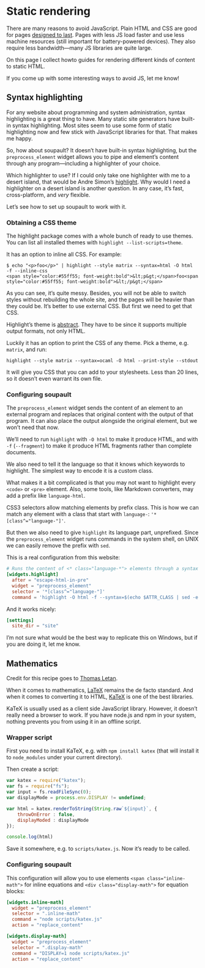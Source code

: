 # Static rendering

<div id="generated-toc"> </div>

There are many reasons to avoid JavaScript. 
Plain HTML and CSS are good for pages [designed to last](https://jeffhuang.com/designed_to_last/).
Pages with less JS load faster and use less machine resources (still important for battery-powered devices).
They also require less bandwidth—many JS libraries are quite large.

On this page I collect howto guides for rendering different kinds of content to static HTML.

If you come up with some interesting ways to avoid JS, let me know!

## Syntax highlighting

For any website about programming and system administration, syntax highlighting is a great thing to have.
Many static site generators have built-in syntax highlighting. Most sites seem to use some form of static
highlighting now and few stick with JavaScript libraries for that. That makes me happy.

So, how about soupault? It doesn’t have built-in syntax highlighting, but the `preprocess_element` widget
allows you to pipe and element’s content through any program—including a highlighter of your choice.

Which highlighter to use? If I could only take one highlighter with me to a desert island, that would be
Andre Simon’s [highlight](http://www.andre-simon.de/doku/highlight/en/highlight.php).
Why would I need a highlighter on a desert island is another question. In any case, it’s fast,
cross-platform, and _very_ flexible.

Let’s see how to set up soupault to work with it.

### Obtaining a CSS theme

The highlight package comes with a whole bunch of ready to use themes.
You can list all installed themes with `highlight --list-scripts=theme`.

It has an option to inline all CSS. For example:

```shell-session
$ echo "<p>foo</p>" | highlight --style matrix --syntax=html -O html  -f --inline-css
<span style="color:#55ff55; font-weight:bold">&lt;p&gt;</span>foo<span style="color:#55ff55; font-weight:bold">&lt;/p&gt;</span>
```

As you can see, it’s quite messy. Besides, you will not be able to switch styles without rebuilding the whole site,
and the pages will be heavier than they could be. It’s better to use external CSS. But first we need to get that CSS.

Highlight’s theme is [abstract](http://www.andre-simon.de/doku/highlight/en/highlight.php#ch3_4). They have to be since
it supports multiple output formats, not only HTML.

Luckily it has an option to print the CSS of any theme. Pick a theme, e.g. `matrix`, and run:

```
highlight --style matrix --syntax=ocaml -O html --print-style --stdout
```

It will give you CSS that you can add to your stylesheets. Less than 20 lines, so it doesn’t even warrant its
own file.

### Configuring soupault

The `preprocess_element` widget sends the content of an element to an external program
and replaces that original content with the output of that program. It can also place
the output alongside the original element, but we won’t need that now.

We’ll need to run `highlight` with `-O html` to make it produce HTML, and with `-f`
(`--fragment`) to make it produce HTML fragments rather than complete documents.

We also need to tell it the language so that it knows which keywords to highlight.
The simplest way to encode it is a custom class.

What makes it a bit complicated is that you may not want to highlight every `<code>` or `<pre>` element.
Also, some tools, like Markdown converters, may add a prefix like `language-html`.

CSS3 selectors allow matching elements by prefix class. This is how we can match any element
with a class that start with `language-`: `'*[class^="language-"]'`.

But then we also need to give `highlight` its language part, unprefixed.
Since the `preprocess_element` widget runs commands in the system shell,
on UNIX we can easily remove the prefix with `sed`.

This is a real configuration from this website:

```toml
# Runs the content of <* class="language-*"> elements through a syntax highlighter
[widgets.highlight]
  after = "escape-html-in-pre"
  widget = "preprocess_element"
  selector = '*[class^="language-"]'
  command = 'highlight -O html -f --syntax=$(echo $ATTR_CLASS | sed -e "s/language-//")'
```

And it works nicely:

```toml
[settings]
  site_dir = "site"
```

I’m not sure what would be the best way to replicate this on Windows, but if you are doing it, let me know.

## Mathematics

Credit for this recipe goes to [Thomas Letan](https://soap.coffee/~lthms/cleopatra/soupault.html#org867dee8).

When it comes to mathematics, [LaTeX](https://www.latex-project.org) remains the de facto standard.
And when it comes to converting it to HTML, [KaTeX](https://katex.org) is one of the best libraries.

KaTeX is usually used as a client side JavaScript library. However, it doesn’t really need
a browser to work. If you have node.js and npm in your system, nothing prevents you from using it in an offline script.

### Wrapper script

First you need to install KaTeX, e.g. with `npm install katex` (that will install it to `node_modules` under your current directory).

Then create a script:

```js
var katex = require("katex");
var fs = require("fs");
var input = fs.readFileSync(0);
var displayMode = process.env.DISPLAY != undefined;

var html = katex.renderToString(String.raw`${input}`, {
    throwOnError : false,
    displayModed : displayMode
});

console.log(html)
```

Save it somewhere, e.g. to `scripts/katex.js`. Now it’s ready to be called.

### Configuring soupault

This configuration will allow you to use elements `<span class="inline-math">` for inline equations
and `<div class="display-math">` for equation blocks:

```toml
[widgets.inline-math]
  widget = "preprocess_element"
  selector = ".inline-math"
  command = "node scripts/katex.js"
  action = "replace_content"

[widgets.display-math]
  widget = "preprocess_element"
  selector = ".display-math"
  command = "DISPLAY=1 node scripts/katex.js"
  action = "replace_content"
```
